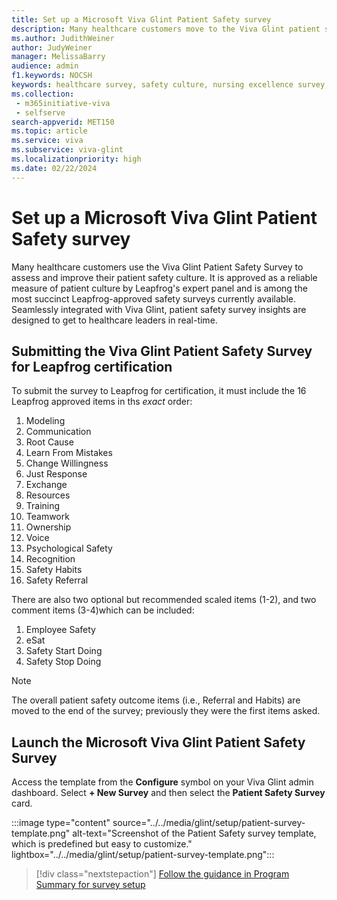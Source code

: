 ```yaml
---
title: Set up a Microsoft Viva Glint Patient Safety survey
description: Many healthcare customers move to the Viva Glint patient safety survey to help assess and improve their patient safety culture. 
ms.author: JudithWeiner
author: JudyWeiner
manager: MelissaBarry
audience: admin
f1.keywords: NOCSH
keywords: healthcare survey, safety culture, nursing excellence survey, leapfrog, American Nurses Credentialing Center
ms.collection: 
 - m365initiative-viva
 - selfserve
search-appverid: MET150
ms.topic: article
ms.service: viva
ms.subservice: viva-glint
ms.localizationpriority: high
ms.date: 02/22/2024
---
```


# Set up a Microsoft Viva Glint Patient Safety survey 

Many healthcare customers use the Viva Glint Patient Safety Survey to assess and improve their patient safety culture. It is approved as a reliable measure of patient culture by Leapfrog's expert panel and is among the most succinct Leapfrog-approved safety surveys currently available. Seamlessly integrated with Viva Glint, patient safety survey insights are designed to get to healthcare leaders in real-time. 

## Submitting the Viva Glint Patient Safety Survey for Leapfrog certification

To submit the survey to Leapfrog for certification, it must include the 16 Leapfrog approved items in ths *exact* order:
1. Modeling
1. Communication
1. Root Cause
1. Learn From Mistakes
1. Change Willingness
1. Just Response
1. Exchange
1. Resources
1. Training
1. Teamwork
1. Ownership
1. Voice
1. Psychological Safety
1. Recognition
1. Safety Habits
1. Safety Referral

There are also two optional but recommended scaled items (1-2), and two comment items (3-4)which can be included:

1. Employee Safety
1. eSat
1. Safety Start Doing
1. Safety Stop Doing

> [!NOTE]
> The overall patient safety outcome items (i.e., Referral and Habits) are moved to the end of the survey; previously they were the first items asked. 

## Launch the Microsoft Viva Glint Patient Safety Survey 

Access the template from the **Configure** symbol on your Viva Glint admin dashboard. Select **+ New Survey** and then select the **Patient Safety Survey** card.

:::image type="content" source="../../media/glint/setup/patient-survey-template.png" alt-text="Screenshot of the Patient Safety survey template, which is predefined but easy to customize." lightbox="../../media/glint/setup/patient-survey-template.png":::

> [!div class="nextstepaction"]
> [Follow the guidance in Program Summary for survey setup](https://go.microsoft.com/fwlink/?linkid=2231504) 



